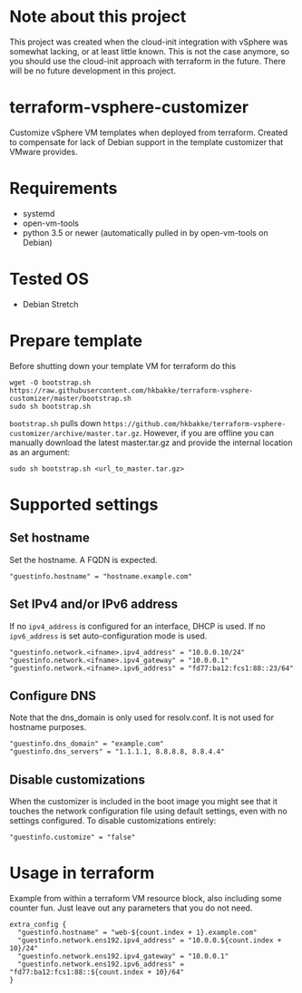 # Note about this project
This project was created when the cloud-init integration with vSphere was somewhat lacking, or at least little known. This is not the case anymore, so you should use the cloud-init approach with terraform in the future. There will be no future development in this project.

# terraform-vsphere-customizer
Customize vSphere VM templates when deployed from terraform. Created to compensate for lack of
Debian support in the template customizer that VMware provides.

# Requirements
* systemd
* open-vm-tools
* python 3.5 or newer (automatically pulled in by open-vm-tools on Debian)

# Tested OS
* Debian Stretch

# Prepare template
Before shutting down your template VM for terraform do this

    wget -O bootstrap.sh https://raw.githubusercontent.com/hkbakke/terraform-vsphere-customizer/master/bootstrap.sh
    sudo sh bootstrap.sh
    
`bootstrap.sh` pulls down `https://github.com/hkbakke/terraform-vsphere-customizer/archive/master.tar.gz`. However, if you are offline you can manually download the latest master.tar.gz and provide the internal location as an argument:

    sudo sh bootstrap.sh <url_to_master.tar.gz>

# Supported settings
## Set hostname
Set the hostname. A FQDN is expected.

    "guestinfo.hostname" = "hostname.example.com"

## Set IPv4 and/or IPv6 address
If no `ipv4_address` is configured for an interface, DHCP is used. If no `ipv6_address` is set auto-configuration mode is used.

    "guestinfo.network.<ifname>.ipv4_address" = "10.0.0.10/24"
    "guestinfo.network.<ifname>.ipv4_gateway" = "10.0.0.1"
    "guestinfo.network.<ifname>.ipv6_address" = "fd77:ba12:fcs1:88::23/64"

## Configure DNS
Note that the dns_domain is only used for resolv.conf. It is not used for hostname purposes.

    "guestinfo.dns_domain" = "example.com"
    "guestinfo.dns_servers" = "1.1.1.1, 8.8.8.8, 8.8.4.4"

## Disable customizations
When the customizer is included in the boot image you might see that it touches the network configuration file using default settings, even with no settings configured. To disable customizations entirely:

    "guestinfo.customize" = "false"

# Usage in terraform
Example from within a terraform VM resource block, also including some counter fun. Just leave out any parameters that you do not need.

    extra_config {
      "guestinfo.hostname" = "web-${count.index + 1}.example.com"
      "guestinfo.network.ens192.ipv4_address" = "10.0.0.${count.index + 10}/24"
      "guestinfo.network.ens192.ipv4_gateway" = "10.0.0.1"
      "guestinfo.network.ens192.ipv6_address" = "fd77:ba12:fcs1:88::${count.index + 10}/64"
    }
